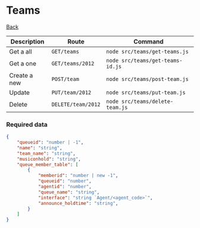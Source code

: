 # Teams
[Back](../README.MD#menu)

| Description | Route | Command
|-------------|-------|---------|
|Get a all |`GET/teams`|`node src/teams/get-teams.js`|
|Get a one |`GET/teams/2012`|`node src/teams/get-teams-id.js`| 
|Create a new |`POST/team`|`node src/teams/post-team.js`|  
|Update|`PUT/team/2012`|`node src/teams/put-team.js`|
|Delete | `DELETE/team/2012` | `node src/teams/delete-team.js` |

### Required data
```json
{
    "queueid": "number | -1",
    "name": "string",
    "team_name": "string",
    "musiconhold": "string",
    "queue_member_table": [
        {
            "memberid": "number | new -1",
            "queueid": "number",
            "agentid": "number",
            "queue_name": "string",
            "interface": "string `Agent/<agent_code>`",
            "announce_holdtime": "string",
        }
    ]
}
```
